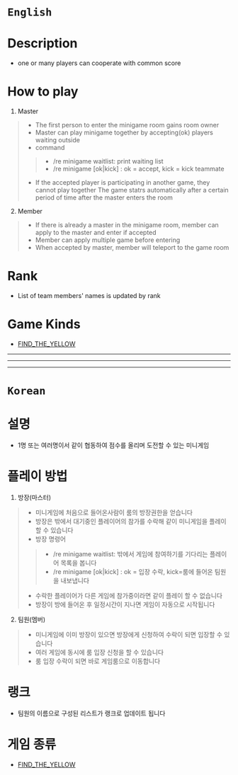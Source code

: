 # `English`
# Description
- one or many players can cooperate with common score

# How to play
1. Master
> - The first person to enter the minigame room gains room owner
> - Master can play minigame together by accepting(ok) players waiting outside
> - command
> > - /re minigame waitlist: print waiting list
> > - /re minigame [ok|kick] <playerName>: ok = accept, kick = kick teammate
> - If the accepted player is participating in another game, they cannot play together
> The game statrs automatically after a certain period of time after the master enters the room

2. Member
> - If there is already a master in the minigame room, member can apply to the master and enter if accepted
> - Member can apply multiple game before entering
> - When accepted by master, member will teleport to the game room

# Rank
- List of team members' names is updated by rank

# Game Kinds
- [FIND_THE_YELLOW](FIND_THE_YELLOW.md)

---------------------------------------------------------------------------------------------------------------------
---------------------------------------------------------------------------------------------------------------------
---------------------------------------------------------------------------------------------------------------------
# `Korean`
# 설명
- 1명 또는 여러명이서 같이 협동하여 점수를 올리며 도전할 수 있는 미니게임

# 플레이 방법
1. 방장(마스터)
> - 미니게임에 처음으로 들어온사람이 룸의 방장권한을 얻습니다
> - 방장은 밖에서 대기중인 플레이어의 참가를 수락해 같이 미니게임을 플레이 할 수 있습니다
> - 방장 명령어
> > - /re minigame waitlist: 밖에서 게임에 참여하기를 기다리는 플레이어 목록을 봅니다
> > - /re minigame [ok|kick] <playerName>: ok = 입장 수락, kick=룸에 들어온 팀원을 내보냅니다
> - 수락한 플레이어가 다른 게임에 참가중이라면 같이 플레이 할 수 없습니다
> - 방장이 방에 들어온 후 일정시간이 지나면 게임이 자동으로 시작됩니다

2. 팀원(멤버)
> - 미니게임에 이미 방장이 있으면 방장에게 신청하여 수락이 되면 입장할 수 있습니다
> - 여러 게임에 동시에 룸 입장 신청을 할 수 있습니다
> - 룸 입장 수락이 되면 바로 게임룸으로 이동합니다

# 랭크
- 팀원의 이름으로 구성된 리스트가 랭크로 업데이트 됩니다


# 게임 종류
- [FIND_THE_YELLOW](FIND_THE_YELLOW.md)
